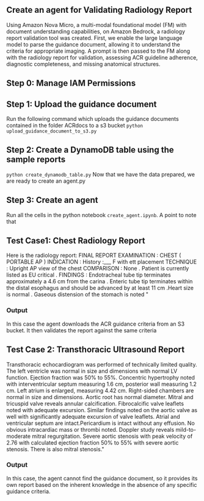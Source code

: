 ## Create an agent for Validating Radiology Report 
Using Amazon Nova Micro, a multi-modal foundational model (FM) with document understanding capabilities, on Amazon Bedrock, a radiology report validation tool was created. First, we enable the large language model to parse the guidance document, allowing it to understand the criteria for appropriate imaging. A prompt is then passed to the FM along with the radiology report for validation, assessing ACR guideline adherence, diagnostic completeness, and missing anatomical structures.

## Step 0: Manage IAM Permissions


## Step 1: Upload the guidance document
Run the following command which uploads the guidance documents contained in the folder ACRdocs to a s3 bucket
`python upload_guidance_document_to_s3.py`

## Step 2: Create a DynamoDB table using the sample reports
`python create_dynamodb_table.py`
Now that we have the data prepared, we are ready to create an agent.py

## Step 3: Create an agent
Run all the cells in the python notebook `create_agent.ipynb`. A point to note that 

## Test Case1: Chest Radiology Report
Here is the radiology report: FINAL REPORT EXAMINATION : CHEST ( PORTABLE AP ) INDICATION : History :___ F with ett placement TECHNIQUE : Upright AP view of the chest COMPARISON : None . Patient is currently listed as EU critical . 
FINDINGS : Endotracheal tube tip terminates approximately a 4.6 cm from the carina . Enteric tube tip terminates within the distal esophagus and should be advanced by at least 11 cm .Heart size is normal . Gaseous distension of the stomach is noted "

### Output
In this case the agent downloads the ACR guidance criteria from an S3 bucket. It then validates the report against the same criteria

## Test Case 2: Transthoracic Ultrasound Report
Transthoracic echocardiogram was performed of technically limited quality. The left ventricle was normal in size and dimensions with normal LV function. Ejection fraction was 50% to 55%. Concentric hypertrophy noted with interventricular septum measuring 1.6 cm, posterior wall measuring 1.2 cm. Left atrium is enlarged, measuring 4.42 cm. Right-sided chambers are normal in size and dimensions. Aortic root has normal diameter. Mitral and tricuspid valve reveals annular calcification. Fibrocalcific valve leaflets noted with adequate excursion. Similar findings noted on the aortic valve as well with significantly adequate excursion of valve leaflets. Atrial and ventricular septum are intact.Pericardium is intact without any effusion. No obvious intracardiac mass or thrombi noted. Doppler study reveals mild-to-moderate mitral regurgitation. Severe aortic stenosis with peak velocity of 2.76 with calculated ejection fraction 50% to 55% with severe aortic stenosis. There is also mitral stenosis."

### Output
In this case, the agent cannot find the guidance document, so it provides its own report based on the inherent knowledge in the absence of any specific guidance criteria.
